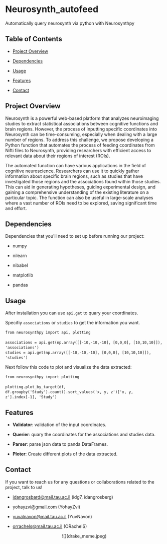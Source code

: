 # Neurosynth_autofeed

  

Automatically query neurosynth via python with Neurosynthpy

  

## Table of Contents

  

- [Project Overview](#project-overview)

- [Dependencies](#installation)

- [Usage](#usage)

- [Features](#features)

- [Contact](#contact)

  

## Project Overview

  

Neurosynth is a powerful web-based platform that analyzes neuroimaging studies to extract statistical associations between cognitive functions and brain regions. However, the process of inputting specific coordinates into Neurosynth can be time-consuming, especially when dealing with a large number of regions. To address this challenge, we propose developing a Python function that automates the process of feeding coordinates from Nifti files to Neurosynth, providing researchers with efficient access to relevant data about their regions of interest (ROIs).

  

The automated function can have various applications in the field of cognitive neuroscience. Researchers can use it to quickly gather information about specific brain regions, such as studies that have investigated those regions and the associations found within those studies. This can aid in generating hypotheses, guiding experimental design, and gaining a comprehensive understanding of the existing literature on a particular topic. The function can also be useful in large-scale analyses where a vast number of ROIs need to be explored, saving significant time and effort.

  

## Dependencies

  

Dependencies that you'll need to set up before running our project:

- numpy

- nilearn

- nibabel

- matplotlib

- pandas

  

## Usage

  

After installation you can use `api.get` to quary your coordinates.

Specifiy `associations` or `studies` to get the information you want.

  



    from neurosynthpy import api, plotting
    
    associations = api.get(np.array([[-10,-10,-10], [0,0,0], [10,10,10]]), 'associations')
    studies = api.get(np.array([[-10,-10,-10], [0,0,0], [10,10,10]]), 'studies')
      

Next follow this code to plot and visualize the data extracted:

  

    from neurosynthpy import plotting
    
    plotting.plot_by_target(df, df.groupby('Study').count().sort_values('x, y, z')['x, y, z'].index[-1], 'Study')

  

## Features

  

-  **Validator**: validation of the input coordinates.

-  **Querier**: quary the coordinates for the associations and studies data.

-  **Parser**: parse json data to panda DataFrames.

-  **Ploter**: Create different plots of the data extracted.

  

## Contact

  

If you want to reach us for any questions or collaborations related to the project, talk to us!

  

- idangrosbard@mail.tau.ac.il (idg7, idangrosberg)

- yohayzvi@gmail.com (YohayZvi)

- yuvalnavon@mail.tau.ac.il (YuvNavon)

- orrachels@mail.tau.ac.il (ORachelS)





<div align="center">
![](drake_meme.jpeg)